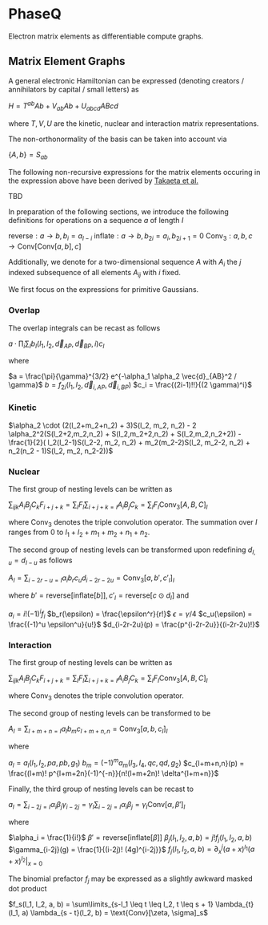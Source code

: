 # PhaseQ 

Electron matrix elements as differentiable compute graphs.

## Matrix Element Graphs

A general electronic Hamiltonian can be expressed (denoting creators / annihilators by capital / small letters) as

$H = T^{ab} Ab + V_{ab} Ab + U_{abcd} ABcd$

where $T,V, U$ are the kinetic, nuclear and interaction matrix representations.


The non-orthonormality of the basis can be taken into account via

$\{A,b\} = S_{ab}$

The following non-recursive expressions for the matrix elements occuring in the expression above have been derived by [Takaeta et al.](https://csclub.uwaterloo.ca/~pbarfuss/jpsj.21.2313.pdf)

TBD

In preparation of the following sections, we introduce the following definitions for operations on a sequence $a$ of length $I$

$\text{reverse} : a \to b, b_i = a_{I-i}$
$\text{inflate} : a \to b, b_{2i} = a_{i}, b_{2i+1} = 0$
$\text{Conv}_3 : a,b,c \rightarrow \text{Conv}[\text{Conv}[a,b],c]$

Additionally, we denote for a two-dimensional sequence $A$ with $A_i$ the $j$ indexed subsequence of all elements $A_{ij}$ with $i$ fixed. 

We first focus on the expressions for primitive Gaussians.

### Overlap
The overlap integrals can be recast as follows

$a \cdot \prod_i \sum_I b_I(l_1, l_2, \vec{d}_{AP}, \vec{d}_{BP}, i) c_I$

where 

$a = \frac{\pi}{\gamma}^{3/2} e^{-\alpha_1 \alpha_2 \vec{d}_{AB}^2 / \gamma}$
$b = f_{2i}(l_1, l_2,\vec{d}_{i, AP}, \vec{d}_{i, BP} )$
$c_i = \frac{(2i-1)!!}{(2 \gamma)^i}$

### Kinetic
$\alpha_2 \cdot (2(l_2+m_2+n_2) + 3)S(l_2, m_2, n_2) - 2 \alpha_2^2(S(l_2+2,m_2,n_2) + S(l_2,m_2+2,n_2) + S(l_2,m_2,n_2+2)) - \frac{1}{2}( l_2(l_2-1)S(l_2-2, m_2, n_2) + m_2(m_2-2)S(l_2, m_2-2, n_2) + n_2(n_2 - 1)S(l_2, m_2, n_2-2))$

### Nuclear
The first group of nesting levels can be written as

$\sum_{ijk} A_i B_j C_k F_{i+j+k} = \sum_I F_I \sum_{i+j+k=I} A_i B_j C_k = \sum_I F_I \text{Conv}_3[A,B,C]_I$

where $\text{Conv}_3$ denotes the triple convolution operator. The summation over $I$ ranges from $0$ to $l_1 + l_2 + m_1 + m_2 + n_1 + n_2$.

The second group of nesting levels can be transformed upon redefining $d_{I, u} = d_{I-u}$ as follows

$A_I = \sum_{i-2r-u = I} a_i b_r c_u d_{i-2r-2u} = \text{Conv}_3[a, b', c'_I ]_I$

where $b'= \text{reverse}[\text{inflate}[b]], c'_I = \text{reverse}[c \odot d_{I}]$ and

$a_i = i! (-1)^if_i$
$b_r(\epsilon) = \frac{\epsilon^r}{r!}$
$\epsilon = \gamma / 4$
$c_u(\epsilon) = \frac{(-1)^u \epsilon^u}{u!}$
$d_{i-2r-2u}(p) = \frac{p^{i-2r-2u}}{(i-2r-2u)!}$

### Interaction

The first group of nesting levels can be written as

$\sum_{ijk} A_i B_j C_k F_{i+j+k} = \sum_I F_I \sum_{i+j+k=I} A_i B_j C_k = \sum_I F_I \text{Conv}_3[A,B,C]_I$

where $\text{Conv}_3$ denotes the triple convolution operator.

The second group of nesting levels can be transformed to be
   
$A_I = \sum_{l+m+n = I} a_l b_m c_{l+m+n,n} = \text{Conv}_3[a,b,c_I]_{I}$

where

$a_l = a_l(l_1, l_2, pa, pb, g_1)$
$b_m = (-1)^m a_m(l_3, l_4, qc, qd, g_2)$
$c_{l+m+n,n}(p) = \frac{(l+m)! p^{l+m+2n}(-1)^{-n}}{n!(l+m+2n)! \delta^{l+m+n}}$

Finally, the third group of nesting levels can be recast to

$a_I = \sum_{i-2j = I} \alpha_i \beta_j \gamma_{i-2j} = \gamma_{I} \sum_{i-2j=I} \alpha_{i} \beta_{j} = \gamma_{I} \text{Conv}[\alpha, \beta']_I$

where

$\alpha_i = \frac{1}{i!}$
$\beta' = \text{reverse}[\text{inflate}[\beta]]$
$\beta_j(l_1, l_2, a, b) = j! f_j(l_1, l_2, a, b)$
$\gamma_{i-2j}(g) = \frac{1}{(i-2j)! (4g)^{i-2j}}$
$f_j(l_1, l_2, a, b) = \partial^j_x (a+x)^{l_1} (a+x)^{l_2} \vert_{x=0}$

The binomial prefactor $f_j$ may be expressed as a slightly awkward masked dot product

$f_s(l_1, l_2, a, b) = \sum\limits_{s-l_1 \leq t \leq l_2, t \leq s + 1} \lambda_{t}(l_1, a) \lambda_{s - t}(l_2, b) = \text{Conv}[\zeta, \sigma]_s$
